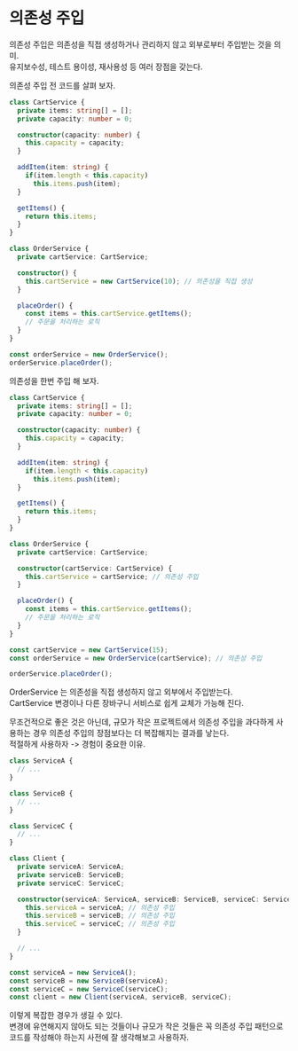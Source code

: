 # 의존성 주입  

의존성 주입은 의존성을 직접 생성하거나 관리하지 않고 외부로부터 주입받는 것을 의미.  
유지보수성, 테스트 용이성, 재사용성 등 여러 장점을 갖는다.  

의존성 주입 전 코드를 살펴 보자.  
```ts
class CartService {
  private items: string[] = [];
  private capacity: number = 0;

  constructor(capacity: number) {
    this.capacity = capacity;
  }

  addItem(item: string) {
    if(item.length < this.capacity)
      this.items.push(item);
  }

  getItems() {
    return this.items;
  }
}

class OrderService {
  private cartService: CartService;

  constructor() {
    this.cartService = new CartService(10); // 의존성을 직접 생성
  }

  placeOrder() {
    const items = this.cartService.getItems();
    // 주문을 처리하는 로직
  }
}

const orderService = new OrderService();
orderService.placeOrder();
```

의존성을 한번 주입 해 보자.  
```ts
class CartService {
  private items: string[] = [];
  private capacity: number = 0;

  constructor(capacity: number) {
    this.capacity = capacity;
  }

  addItem(item: string) {
    if(item.length < this.capacity)
      this.items.push(item);
  }

  getItems() {
    return this.items;
  }
}

class OrderService {
  private cartService: CartService;

  constructor(cartService: CartService) {
    this.cartService = cartService; // 의존성 주입
  }

  placeOrder() {
    const items = this.cartService.getItems();
    // 주문을 처리하는 로직
  }
}

const cartService = new CartService(15);
const orderService = new OrderService(cartService); // 의존성 주입

orderService.placeOrder();
```

OrderService 는 의존성을 직접 생성하지 않고 외부에서 주입받는다.  
CartService 변경이나 다른 장바구니 서비스로 쉽게 교체가 가능해 진다.  

무조건적으로 좋은 것은 아닌데, 규모가 작은 프로젝트에서 의존성 주입을 과다하게 사용하는 경우 의존성 주입의 장점보다는 더 복잡해지는 결과를 낳는다.  
적절하게 사용하자 -> 경험이 중요한 이유.  

```ts
class ServiceA {
  // ...
}

class ServiceB {
  // ...
}

class ServiceC {
  // ...
}

class Client {
  private serviceA: ServiceA;
  private serviceB: ServiceB;
  private serviceC: ServiceC;

  constructor(serviceA: ServiceA, serviceB: ServiceB, serviceC: ServiceC) {
    this.serviceA = serviceA; // 의존성 주입
    this.serviceB = serviceB; // 의존성 주입
    this.serviceC = serviceC; // 의존성 주입
  }

  // ...
}

const serviceA = new ServiceA();
const serviceB = new ServiceB(serviceA);
const serviceC = new ServiceC(serviceC);
const client = new Client(serviceA, serviceB, serviceC);
```

이렇게 복잡한 경우가 생길 수 있다.  
변경에 유연해지지 않아도 되는 것들이나 규모가 작은 것들은 꼭 의존성 주입 패턴으로 코드를 작성해야 하는지 사전에 잘 생각해보고 사용하자.

